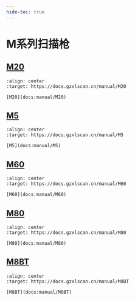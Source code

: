 ```yaml
---
hide-toc: true
---
```


#   M系列扫描枪

## [M20](docs:manual/M20)


```{figure} ../media/series/M20.jpg
:align: center
:target: https://docs.gzxlscan.cn/manual/M20

[M20](docs:manual/M20)
```

## [M5](docs:manual/M5)


```{figure} ../media/series/M5.jpg
:align: center
:target: https://docs.gzxlscan.cn/manual/M5

[M5](docs:manual/M5)
```

## [M60](docs:manual/M60)

```{figure} ../media/series/M60.jpg
:align: center
:target: https://docs.gzxlscan.cn/manual/M60

[M60](docs:manual/M60)
```

## [M80](docs:manual/M80)

```{figure} ../media/series/M80.jpg
:align: center
:target: https://docs.gzxlscan.cn/manual/M80

[M80](docs:manual/M80)
```

## [M8BT](docs:manual/M8BT)

```{figure} ../media/series/M8BT.jpg
:align: center
:target: https://docs.gzxlscan.cn/manual/M8BT

[M8BT](docs:manual/M8BT)
```


